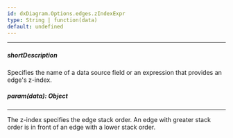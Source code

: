 ```yaml
---
id: dxDiagram.Options.edges.zIndexExpr
type: String | function(data)
default: undefined
---
```

---
##### shortDescription
Specifies the name of a data source field or an expression that provides an edge's z-index.
##### param(data): Object

---
The z-index specifies the edge stack order. An edge with greater stack order is in front of an edge with a lower stack order.